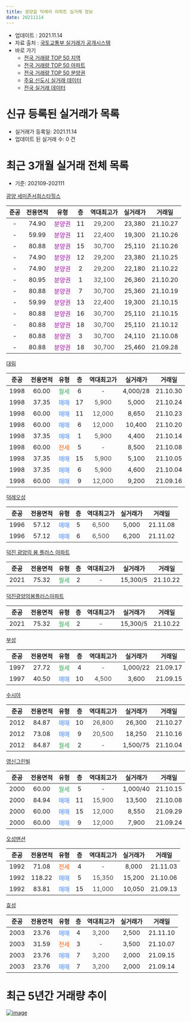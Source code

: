 ```yaml
---
title: 광양읍 덕례리 아파트 실거래 정보
date: 20211114
---
```


* 업데이트 : 2021.11.14
* 자료 출처 : [국토교통부 실거래가 공개시스템](http://rt.molit.go.kr)
* 바로 가기
    * [전국 거래량 TOP 50 지역](https://apt-info.github.io/apt-trade-info/tr)
    * [전국 거래량 TOP 50 아파트](https://apt-info.github.io/apt-trade-info/ta)
    * [전국 거래량 TOP 50 분양권](https://apt-info.github.io/apt-trade-info/tb)
    * [주요 신도시 실거래 데이터](https://apt-info.github.io/apt-trade-info/newtown)
    * [전국 실거래 데이터](https://apt-info.github.io/apt-trade-info/all)



<script async src="https://pagead2.googlesyndication.com/pagead/js/adsbygoogle.js"></script>
<!-- 기본광고 -->
<ins class="adsbygoogle"
     style="display:block"
     data-ad-client="ca-pub-1142216861245946"
     data-ad-slot="4805727019"
     data-ad-format="auto"
     data-full-width-responsive="true"></ins>
<script>
     (adsbygoogle = window.adsbygoogle || []).push({});
</script>


# 신규 등록된 실거래가 목록

* 실거래가 등록일: 2021.11.14
* 업데이트 된 실거래 수: 0 건




<script async src="https://pagead2.googlesyndication.com/pagead/js/adsbygoogle.js"></script>
<!-- 기본광고 -->
<ins class="adsbygoogle"
     style="display:block"
     data-ad-client="ca-pub-1142216861245946"
     data-ad-slot="4805727019"
     data-ad-format="auto"
     data-full-width-responsive="true"></ins>
<script>
     (adsbygoogle = window.adsbygoogle || []).push({});
</script>


# 최근 3개월 실거래 전체 목록
* 기준: 202109-202111


[광양 세미존서희스타힐스](https://search.naver.com/search.naver?query=%EA%B4%91%EC%96%91+%EC%84%B8%EB%AF%B8%EC%A1%B4%EC%84%9C%ED%9D%AC%EC%8A%A4%ED%83%80%ED%9E%90%EC%8A%A4)

|준공|전용면적|유형|층|역대최고가|실거래가|거래일|
|:---:|:---:|:---:|:---:|:---:|:---:|:---:|
|-|74.90|<span style="color:#9C11A5">분양권</span>|11|<span style="color:#444444">29,200</span>|23,380|21.10.27|
|-|59.99|<span style="color:#9C11A5">분양권</span>|11|<span style="color:#444444">22,400</span>|19,300|21.10.26|
|-|80.88|<span style="color:#9C11A5">분양권</span>|15|<span style="color:#444444">30,700</span>|25,110|21.10.26|
|-|74.90|<span style="color:#9C11A5">분양권</span>|12|<span style="color:#444444">29,200</span>|23,380|21.10.25|
|-|74.90|<span style="color:#9C11A5">분양권</span>|2|<span style="color:#444444">29,200</span>|22,180|21.10.22|
|-|80.95|<span style="color:#9C11A5">분양권</span>|1|<span style="color:#444444">32,100</span>|26,360|21.10.20|
|-|80.88|<span style="color:#9C11A5">분양권</span>|7|<span style="color:#444444">30,700</span>|25,360|21.10.19|
|-|59.99|<span style="color:#9C11A5">분양권</span>|13|<span style="color:#444444">22,400</span>|19,300|21.10.15|
|-|80.88|<span style="color:#9C11A5">분양권</span>|16|<span style="color:#444444">30,700</span>|25,110|21.10.15|
|-|80.88|<span style="color:#9C11A5">분양권</span>|18|<span style="color:#444444">30,700</span>|25,110|21.10.12|
|-|80.88|<span style="color:#9C11A5">분양권</span>|3|<span style="color:#444444">30,700</span>|24,110|21.10.08|
|-|80.88|<span style="color:#9C11A5">분양권</span>|18|<span style="color:#444444">30,700</span>|25,460|21.09.28|

[대림](https://search.naver.com/search.naver?query=%EB%8C%80%EB%A6%BC)

|준공|전용면적|유형|층|역대최고가|실거래가|거래일|
|:---:|:---:|:---:|:---:|:---:|:---:|:---:|
|1998|60.00|<span style="color:#34A853">월세</span>|6|<span style="color:#444444">-</span>|4,000/28|21.10.30|
|1998|37.35|<span style="color:#4285F3">매매</span>|17|<span style="color:#444444">5,900</span>|5,000|21.10.24|
|1998|60.00|<span style="color:#4285F3">매매</span>|11|<span style="color:#444444">12,000</span>|8,650|21.10.23|
|1998|60.00|<span style="color:#4285F3">매매</span>|6|<span style="color:#444444">12,000</span>|10,400|21.10.20|
|1998|37.35|<span style="color:#4285F3">매매</span>|1|<span style="color:#444444">5,900</span>|4,400|21.10.14|
|1998|60.00|<span style="color:#FF5A00">전세</span>|5|<span style="color:#444444">-</span>|8,500|21.10.08|
|1998|37.35|<span style="color:#4285F3">매매</span>|15|<span style="color:#444444">5,900</span>|5,100|21.10.05|
|1998|37.35|<span style="color:#4285F3">매매</span>|6|<span style="color:#444444">5,900</span>|4,600|21.10.04|
|1998|60.00|<span style="color:#4285F3">매매</span>|9|<span style="color:#444444">12,000</span>|9,200|21.09.16|

[덕례오성](https://search.naver.com/search.naver?query=%EB%8D%95%EB%A1%80%EC%98%A4%EC%84%B1)

|준공|전용면적|유형|층|역대최고가|실거래가|거래일|
|:---:|:---:|:---:|:---:|:---:|:---:|:---:|
|1996|57.12|<span style="color:#4285F3">매매</span>|5|<span style="color:#444444">6,500</span>|5,000|21.11.08|
|1996|57.12|<span style="color:#4285F3">매매</span>|6|<span style="color:#444444">6,500</span>|6,200|21.11.02|

[덕진 광양의 봄 플러스 아파트](https://search.naver.com/search.naver?query=%EB%8D%95%EC%A7%84+%EA%B4%91%EC%96%91%EC%9D%98+%EB%B4%84+%ED%94%8C%EB%9F%AC%EC%8A%A4+%EC%95%84%ED%8C%8C%ED%8A%B8)

|준공|전용면적|유형|층|역대최고가|실거래가|거래일|
|:---:|:---:|:---:|:---:|:---:|:---:|:---:|
|2021|75.32|<span style="color:#34A853">월세</span>|2|<span style="color:#444444">-</span>|15,300/5|21.10.22|

[덕진광양의봄플러스아파트](https://search.naver.com/search.naver?query=%EB%8D%95%EC%A7%84%EA%B4%91%EC%96%91%EC%9D%98%EB%B4%84%ED%94%8C%EB%9F%AC%EC%8A%A4%EC%95%84%ED%8C%8C%ED%8A%B8)

|준공|전용면적|유형|층|역대최고가|실거래가|거래일|
|:---:|:---:|:---:|:---:|:---:|:---:|:---:|
|2021|75.32|<span style="color:#34A853">월세</span>|2|<span style="color:#444444">-</span>|15,300/5|21.10.22|

[부성](https://search.naver.com/search.naver?query=%EB%B6%80%EC%84%B1)

|준공|전용면적|유형|층|역대최고가|실거래가|거래일|
|:---:|:---:|:---:|:---:|:---:|:---:|:---:|
|1997|27.72|<span style="color:#34A853">월세</span>|4|<span style="color:#444444">-</span>|1,000/22|21.09.17|
|1997|40.50|<span style="color:#4285F3">매매</span>|10|<span style="color:#444444">4,500</span>|3,600|21.09.15|

[수시아](https://search.naver.com/search.naver?query=%EC%88%98%EC%8B%9C%EC%95%84)

|준공|전용면적|유형|층|역대최고가|실거래가|거래일|
|:---:|:---:|:---:|:---:|:---:|:---:|:---:|
|2012|84.87|<span style="color:#4285F3">매매</span>|10|<span style="color:#444444">26,800</span>|26,300|21.10.27|
|2012|73.08|<span style="color:#4285F3">매매</span>|9|<span style="color:#444444">20,500</span>|18,250|21.10.16|
|2012|84.87|<span style="color:#34A853">월세</span>|2|<span style="color:#444444">-</span>|1,500/75|21.10.04|

[영신그린빌](https://search.naver.com/search.naver?query=%EC%98%81%EC%8B%A0%EA%B7%B8%EB%A6%B0%EB%B9%8C)

|준공|전용면적|유형|층|역대최고가|실거래가|거래일|
|:---:|:---:|:---:|:---:|:---:|:---:|:---:|
|2000|60.00|<span style="color:#34A853">월세</span>|5|<span style="color:#444444">-</span>|1,000/40|21.10.15|
|2000|84.94|<span style="color:#4285F3">매매</span>|11|<span style="color:#444444">15,900</span>|13,500|21.10.08|
|2000|60.00|<span style="color:#4285F3">매매</span>|15|<span style="color:#444444">12,000</span>|8,550|21.09.29|
|2000|60.00|<span style="color:#4285F3">매매</span>|9|<span style="color:#444444">12,000</span>|7,900|21.09.24|

[오성맨션](https://search.naver.com/search.naver?query=%EC%98%A4%EC%84%B1%EB%A7%A8%EC%85%98)

|준공|전용면적|유형|층|역대최고가|실거래가|거래일|
|:---:|:---:|:---:|:---:|:---:|:---:|:---:|
|1992|71.08|<span style="color:#FF5A00">전세</span>|4|<span style="color:#444444">-</span>|8,000|21.11.03|
|1992|118.22|<span style="color:#4285F3">매매</span>|5|<span style="color:#444444">15,350</span>|15,200|21.10.06|
|1992|83.81|<span style="color:#4285F3">매매</span>|15|<span style="color:#444444">11,000</span>|10,050|21.09.13|

[효성](https://search.naver.com/search.naver?query=%ED%9A%A8%EC%84%B1)

|준공|전용면적|유형|층|역대최고가|실거래가|거래일|
|:---:|:---:|:---:|:---:|:---:|:---:|:---:|
|2003|23.76|<span style="color:#4285F3">매매</span>|4|<span style="color:#444444">3,200</span>|2,500|21.11.10|
|2003|31.59|<span style="color:#FF5A00">전세</span>|3|<span style="color:#444444">-</span>|3,500|21.10.07|
|2003|23.76|<span style="color:#4285F3">매매</span>|7|<span style="color:#444444">3,200</span>|2,000|21.09.15|
|2003|23.76|<span style="color:#4285F3">매매</span>|7|<span style="color:#444444">3,200</span>|2,000|21.09.14|



<script async src="https://pagead2.googlesyndication.com/pagead/js/adsbygoogle.js"></script>
<!-- 기본광고 -->
<ins class="adsbygoogle"
     style="display:block"
     data-ad-client="ca-pub-1142216861245946"
     data-ad-slot="4805727019"
     data-ad-format="auto"
     data-full-width-responsive="true"></ins>
<script>
     (adsbygoogle = window.adsbygoogle || []).push({});
</script>


# 최근 5년간 거래량 추이


<div style="width:100%;">
    <canvas id="deal_progress" height="200"></canvas>
</div>

<script>
new Chart(document.getElementById("deal_progress"), {
    type: 'line',
    data: {
        labels: ['16.01','16.02','16.03','16.04','16.05','16.06','16.07','16.08','16.09','16.10','16.11','16.12','17.01','17.02','17.03','17.04','17.05','17.06','17.07','17.08','17.09','17.10','17.11','17.12','18.01','18.02','18.03','18.04','18.05','18.06','18.07','18.08','18.09','18.10','18.11','18.12','19.01','19.02','19.03','19.04','19.05','19.06','19.07','19.08','19.09','19.10','19.11','19.12','20.01','20.02','20.03','20.04','20.05','20.06','20.07','20.08','20.09','20.10','20.11','20.12','21.01','21.02','21.03','21.04','21.05','21.06','21.07','21.08','21.09','21.10','21.11'],
        datasets: [{
            label: '매매/분양권',
            data: [10,11,18,19,15,12,13,16,17,14,16,22,15,14,34,25,13,14,9,15,14,11,11,21,13,13,17,10,13,14,16,13,19,16,18,11,20,20,25,23,15,19,26,22,17,25,20,18,9,21,19,14,21,18,19,9,21,14,69,37,15,20,20,25,16,12,24,14,8,21,3],
            borderColor: "rgba(66, 133, 243, 1)",
            backgroundColor: "rgba(66, 133, 243, 0.05)",
            borderWidth: 1,
            pointRadius: 0,
            fill: false,
            lineTension: 0
        },{
            label: '전/월세',
            data: [9,18,13,9,16,6,9,46,9,10,11,9,8,8,9,12,8,6,8,6,14,9,7,8,9,7,19,7,7,13,2,4,4,4,7,6,7,6,4,47,34,15,8,6,5,4,8,2,7,2,4,4,4,4,3,2,3,2,2,1,3,5,7,59,122,16,4,4,1,7,1],
            borderColor: "rgba(255, 90, 0, 1)",
            backgroundColor: "rgba(255, 90, 0, 0.05)",
            borderWidth: 1,
            pointRadius: 0,
            fill: false,
            lineTension: 0
        },{
            label: '합계',
            data: [19,29,31,28,31,18,22,62,26,24,27,31,23,22,43,37,21,20,17,21,28,20,18,29,22,20,36,17,20,27,18,17,23,20,25,17,27,26,29,70,49,34,34,28,22,29,28,20,16,23,23,18,25,22,22,11,24,16,71,38,18,25,27,84,138,28,28,18,9,28,4],
            borderColor: "rgba(0, 0, 0, 1)",
            backgroundColor: "rgba(0, 0, 0, 0.03)",
            borderWidth: 0.1,
            pointRadius: 0,
            fill: true,
            lineTension: 0
        }
        ]
    },
    options: {
        responsive: true,
        title: {
            display: false
        },
        tooltips: {
            mode: 'index',
            intersect: false
        },
        hover: {
            mode: 'nearest',
            intersect: true
        },
        scales: {
            xAxes: [{
                display: true,
                scaleLabel: {
                    display: true,
                    labelString: '년/월'
                }
            }],
            yAxes: [{
                display: true,
                ticks: {
                    suggestedMin: 0,
                },
                scaleLabel: {
                    display: true,
                    labelString: '실거래 수'
                }
            }]
        }
    }
});

</script>


[![image](https://apt-info.github.io/images/2020-01-03-apt-trade-info/1024x500.png)](https://play.google.com/store/apps/details?id=com.aptinfo.apttradeinfo)

